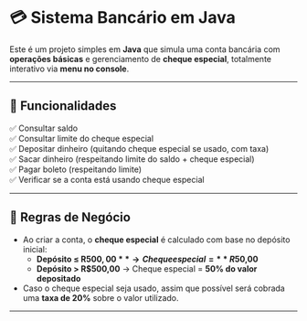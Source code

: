 # 💳 Sistema Bancário em Java

Este é um projeto simples em **Java** que simula uma conta bancária com **operações básicas** e gerenciamento de **cheque especial**, totalmente interativo via **menu no console**.

---

## 🚀 Funcionalidades

✅ Consultar saldo  
✅ Consultar limite do cheque especial  
✅ Depositar dinheiro (quitando cheque especial se usado, com taxa)  
✅ Sacar dinheiro (respeitando limite do saldo + cheque especial)  
✅ Pagar boleto (respeitando limite)  
✅ Verificar se a conta está usando cheque especial  

---

## 📜 Regras de Negócio

- Ao criar a conta, o **cheque especial** é calculado com base no depósito inicial:
  - **Depósito ≤ R$500,00** → Cheque especial = **R$50,00**
  - **Depósito > R$500,00** → Cheque especial = **50% do valor depositado**
- Caso o cheque especial seja usado, assim que possível será cobrada uma **taxa de 20%** sobre o valor utilizado.

---